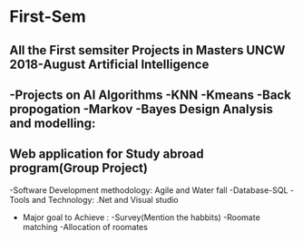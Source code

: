 # First-Sem
All the First semsiter Projects in Masters UNCW 2018-August
Artificial Intelligence
-
  -Projects on AI Algorithms
  -KNN
  -Kmeans
  -Back propogation
  -Markov
  -Bayes
Design Analysis and modelling:
-
Web application for Study abroad program(Group Project)
  -
  -Software Development methodology: Agile and Water fall
  -Database-SQL
  -Tools and Technology: .Net and Visual studio
  - Major goal to Achieve :
      -Survey(Mention the habbits)
      -Roomate matching
      -Allocation of roomates
      
